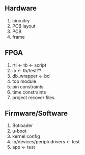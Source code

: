 ## Hardware
1. circuitry
2. PCB layout
3. PCB
4. frame

## FPGA
1. rtl <- tb <- script
2. ip <- tb/test??
3. db_wrapper <- bd
4. top module
5. pin constraints
6. time constraints
7. project recover files

## Firmware/Software
1. Botloader
2. u-boot
3. kernel config
1. ip/devices/periph drivers <- test
2. app <- test
